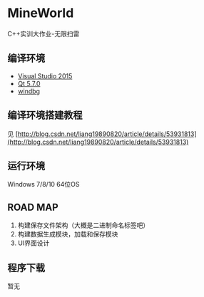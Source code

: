 # MineWorld
C++实训大作业-无限扫雷

## 编译环境
- [Visual Studio 2015](https://www.visualstudio.com/downloads/)
- [Qt 5.7.0](http://download.qt.io/archive/qt/)
- [windbg](https://developer.microsoft.com/zh-cn/windows/hardware/download-windbg)

## 编译环境搭建教程
见 [http://blog.csdn.net/liang19890820/article/details/53931813](http://blog.csdn.net/liang19890820/article/details/53931813)

## 运行环境
Windows 7/8/10 64位OS

## ROAD MAP
1. 构建保存文件架构（大概是二进制命名标签吧）
2. 构建数据生成模块，加载和保存模块
3. UI界面设计

## 程序下载
暂无
